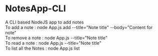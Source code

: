 # NotesApp-CLI
A CLI based NodeJS app to add notes<br/>
To add a note : node App.js add --title="Note title" --body="Content for note"<br/>
To remove a note : node App.js --title="Note title"<br/>
To read a note : node App.js --title="Note title"<br/>
To list all the Notes : node App.js list<br/>

